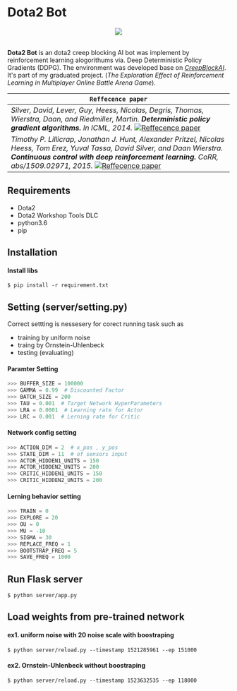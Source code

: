# Dota2 Bot

<div align="center">
  <img src="https://images2.alphacoders.com/474/474206.jpg"><br><br>
</div>

**Dota2 Bot** is an dota2 creep blocking AI bot was implement by reinforcement learning alogorithums via. Deep Deterministic Policy Gradients (DDPG). The environment was developed base on [*CreepBlockAI*](https://github.com/BeyondGodlikeBot/CreepBlockAI). It's part of my graduated project. (*The Exploration Effect of Reinforcement Learning in Multiplayer Online Battle Arena Game*).

| **`Reffecence paper`** |
|-----------------|
| *Silver, David, Lever, Guy, Heess, Nicolas, Degris, Thomas, Wierstra, Daan, and Riedmiller, Martin. **Deterministic policy gradient algorithms.** In ICML, 2014.* [![Reffecence paper](https://img.shields.io/badge/api-reference-blue.svg)](http://proceedings.mlr.press/v32/silver14.pdf) |
| *Timothy P. Lillicrap, Jonathan J. Hunt, Alexander Pritzel, Nicolas Heess, Tom Erez, Yuval Tassa, David Silver, and Daan Wierstra.  **Continuous control with deep reinforcement learning.** CoRR, abs/1509.02971, 2015.* [![Reffecence paper](https://img.shields.io/badge/api-reference-blue.svg)](https://arxiv.org/pdf/1509.02971.pdf) |


## Requirements
- Dota2
- Dota2 Workshop Tools DLC
- python3.6
- pip

## Installation

#### Install libs
```shell
$ pip install -r requirement.txt
```
## Setting (server/setting.py)
Correct settting is nessesery for corect running task such as
- training by uniform noise
- traing by Ornstein-Uhlenbeck
- testing (evaluating)

#### Paramter Setting
```python
>>> BUFFER_SIZE = 100000
>>> GAMMA = 0.99  # Discounted Factor
>>> BATCH_SIZE = 200
>>> TAU = 0.001  # Target Network HyperParameters
>>> LRA = 0.0001  # Learning rate for Actor
>>> LRC = 0.001  # Lerning rate for Critic
```
#### Network config setting
```python
>>> ACTION_DIM = 2  # x_pos , y_pos
>>> STATE_DIM = 11  # of sensors input
>>> ACTOR_HIDDEN1_UNITS = 150
>>> ACTOR_HIDDEN2_UNITS = 200
>>> CRITIC_HIDDEN1_UNITS = 150
>>> CRITIC_HIDDEN2_UNITS = 200
```
#### Lerning behavior setting
```python
>>> TRAIN = 0
>>> EXPLORE = 20
>>> OU = 0
>>> MU = -10
>>> SIGMA = 30
>>> REPLACE_FREQ = 1
>>> BOOTSTRAP_FREQ = 5
>>> SAVE_FREQ = 1000
```
## Run Flask server
```shell
$ python server/app.py
```
## Load weights from pre-trained network
#### ex1. uniform noise with 20 noise scale with boostraping
```shell
$ python server/reload.py --timestamp 1521285961 --ep 151000
```
#### ex2. Ornstein-Uhlenbeck without boostraping
```shell
$ python server/reload.py --timestamp 1523632535 --ep 118000
```
